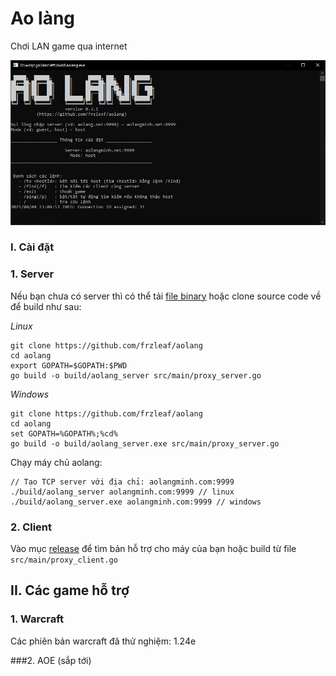 # Ao làng

Chơi LAN game qua internet

![alt text](doc/client_screen1.JPG "Title")


### I. Cài đặt

### 1. Server

Nếu bạn chưa có server thì có thể tải [file binary](https://github.com/frzleaf/aolang/releases)
hoặc clone source code về để build như sau:

*Linux*
```
git clone https://github.com/frzleaf/aolang
cd aolang
export GOPATH=$GOPATH:$PWD
go build -o build/aolang_server src/main/proxy_server.go
```

*Windows*
```
git clone https://github.com/frzleaf/aolang
cd aolang
set GOPATH=%GOPATH%;%cd%
go build -o build/aolang_server.exe src/main/proxy_server.go
```
Chạy máy chủ aolang:
```
// Tạo TCP server với địa chỉ: aolangminh.com:9999
./build/aolang_server aolangminh.com:9999 // linux
./build/aolang_server.exe aolangminh.com:9999 // windows
```

### 2. Client

Vào mục [release](https://github.com/frzleaf/aolang/releases) để tìm bản hỗ trợ cho máy của bạn
hoặc build từ file ```src/main/proxy_client.go```


## II. Các game hỗ trợ

### 1. Warcraft
Các phiên bản warcraft đã thử nghiệm: 1.24e

###2. AOE (sắp tới)
